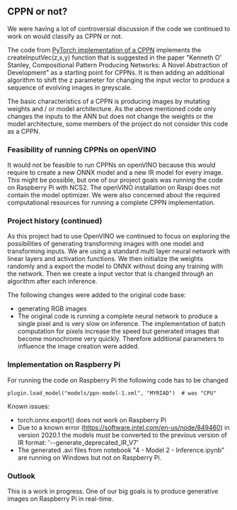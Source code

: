 ## CPPN or not?
We were having a lot of controversial discussion if the code we continued to work on would classify as CPPN or not.

The code from [PyTorch implementation of a CPPN](https://github.com/jtguibas/cppn-art) implements the createInputVec(z,x,y) function that is suggested in the paper "Kenneth O' Stanley, Compositional Pattern Producing Networks: A Novel Abstraction of Development" as a starting point for CPPNs. It is then adding an additional algorithm to shift the z parameter for changing the input vector to produce a sequence of evolving images in greyscale.  

The basic characteristics of a CPPN is producing images by mutating weights and / or model architecture. As the above mentioned code only changes the inputs to the ANN but does not change the weights or the model architecture, some members of the project do not consider this code as a CPPN.

### Feasibility of running CPPNs on openVINO

It would not be feasible to run CPPNs on openVINO because this would require to create a new ONNX model and a new IR model for every image. This might be possible, but one of our project goals was running the code on Raspberry Pi with NCS2. The openVINO installation on Raspi does not contain the model optimizer. We were also concerned about the required computational resources for running a complete CPPN implementation.

### Project history (continued)
As this project had to use OpenVINO we continued to focus on exploring the possibilities of generating transforming images with one model and transforming inputs. We are using a standard multi layer neural network with linear layers and activation functions. We then initialize the weights randomly and a export the model to ONNX without doing any training with the network. Then we create a input vector that is changed through an algorithm after each inference.

The following changes were added to the original code base:
* generating RGB images
* The original code is running a complete neural network to produce a single pixel and is very slow on inference. The implementation of batch computation for pixels increase the speed but generated images that become monochrome very quickly. Therefore additional parameters to influence the image creation were added.

### Implementation on Raspberry Pi
For running the code on Raspberry Pi the following code has to be changed
```
plugin.load_model("models/ppn-model-1.xml", "MYRIAD")  # was "CPU"
```
Known issues:
* torch.onnx.export() does not work on Raspberry Pi
* Due to a known error (https://software.intel.com/en-us/node/849460) in version 2020.1 the models must be converted to the previous version of IR format: '--generate_deprecated_IR_V7'
* The generated .avi files from notebook "4 - Model 2 - Inference.ipynb" are running on Windows but not on Raspberry Pi.

### Outlook
This is a work in progress. One of our big goals is to produce generative images on Raspberry Pi in real-time.